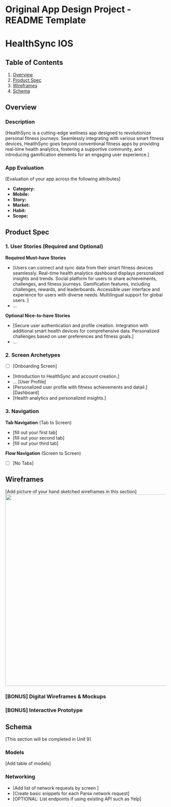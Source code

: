 Original App Design Project - README Template
===

# HealthSync IOS

## Table of Contents

1. [Overview](#Overview)
2. [Product Spec](#Product-Spec)
3. [Wireframes](#Wireframes)
4. [Schema](#Schema)

## Overview

### Description

[HealthSync is a cutting-edge wellness app designed to revolutionize personal fitness journeys. Seamlessly integrating with various smart fitness devices, HealthSync goes beyond conventional fitness apps by providing real-time health analytics, fostering a supportive community, and introducing gamification elements for an engaging user experience.]

### App Evaluation

[Evaluation of your app across the following attributes]
- **Category:**
- **Mobile:**
- **Story:**
- **Market:**
- **Habit:**
- **Scope:**

## Product Spec

### 1. User Stories (Required and Optional)

**Required Must-have Stories**

* [Users can connect and sync data from their smart fitness devices seamlessly.
Real-time health analytics dashboard displays personalized insights and trends.
Social platform for users to share achievements, challenges, and fitness journeys.
Gamification features, including challenges, rewards, and leaderboards.
Accessible user interface and experience for users with diverse needs.
Multilingual support for global users.
]
* ...

**Optional Nice-to-have Stories**

* [Secure user authentication and profile creation.
Integration with additional smart health devices for comprehensive data.
Personalized challenges based on user preferences and fitness goals.]
* ...

### 2. Screen Archetypes

- [ ] [Onboarding Screen]
* [Introduction to HealthSync and account creation.]
* ...
[User Profile]
* [Personalized user profile with fitness achievements and datail.]
[Dashboard]
* [Health analytics and personalized insights.]

### 3. Navigation

**Tab Navigation** (Tab to Screen)

* [fill out your first tab]
* [fill out your second tab]
* [fill out your third tab]

**Flow Navigation** (Screen to Screen)

- [ ] [No Tabs]

## Wireframes

[Add picture of your hand sketched wireframes in this section]
<img src="YOUR_WIREFRAME_IMAGE_URL" width=600>

### [BONUS] Digital Wireframes & Mockups

### [BONUS] Interactive Prototype

## Schema 

[This section will be completed in Unit 9]

### Models

[Add table of models]

### Networking

- [Add list of network requests by screen ]
- [Create basic snippets for each Parse network request]
- [OPTIONAL: List endpoints if using existing API such as Yelp]
